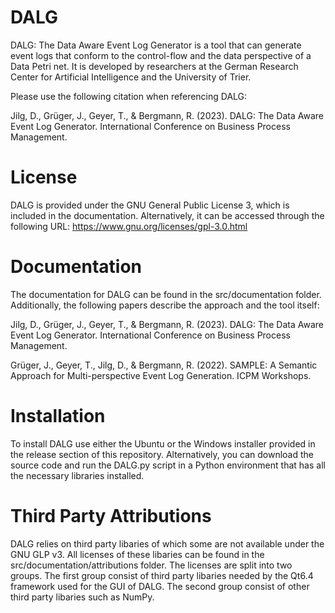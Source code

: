 # DALG
DALG: The Data Aware Event Log Generator is a tool that can generate event logs that conform to the control-flow and the data perspective of a Data Petri net. It is developed by researchers at the German Research Center for Artificial Intelligence and the University of Trier.

Please use the following citation when referencing DALG:

Jilg, D., Grüger, J., Geyer, T., & Bergmann, R. (2023). DALG: The Data Aware Event Log Generator. International Conference on Business Process Management.

# License
DALG is provided under the GNU General Public License 3, which is included in the documentation. Alternatively, it can be accessed through the following URL: https://www.gnu.org/licenses/gpl-3.0.html

# Documentation
The documentation for DALG can be found in the src/documentation folder. Additionally, the following papers describe the approach and the tool itself:

Jilg, D., Grüger, J., Geyer, T., & Bergmann, R. (2023). DALG: The Data Aware Event Log Generator. International Conference on Business Process Management.

Grüger, J., Geyer, T., Jilg, D., & Bergmann, R. (2022). SAMPLE: A Semantic Approach for Multi-perspective Event Log Generation. ICPM Workshops.

# Installation
To install DALG use either the Ubuntu or the Windows installer provided in the release section of this repository. Alternatively, you can download the source code and run the DALG.py script in a Python environment that has all the necessary libraries installed.

# Third Party Attributions
DALG relies on third party libaries of which some are not available under the GNU GLP v3. All licenses of these libaries can be found in the src/documentation/attributions folder. The licenses are split into two groups. The first group consist of third party libaries needed by the Qt6.4 framework used for the GUI of DALG. The second group consist of other third party libaries such as NumPy.
